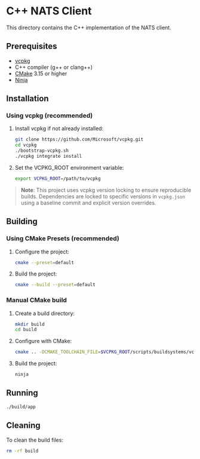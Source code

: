# C++ NATS Client

This directory contains the C++ implementation of the NATS client.

## Prerequisites

- [vcpkg](https://github.com/Microsoft/vcpkg)
- C++ compiler (g++ or clang++)
- [CMake](https://cmake.org/) 3.15 or higher
- [Ninja](https://ninja-build.org/)

## Installation

### Using vcpkg (recommended)

1. Install vcpkg if not already installed:
   ```bash
   git clone https://github.com/Microsoft/vcpkg.git
   cd vcpkg
   ./bootstrap-vcpkg.sh
   ./vcpkg integrate install
   ```

2. Set the VCPKG_ROOT environment variable:
   ```bash
   export VCPKG_ROOT=/path/to/vcpkg
   ```

> **Note**: This project uses vcpkg version locking to ensure reproducible builds. 
> Dependencies are locked to specific versions in `vcpkg.json` using a baseline commit 
> and explicit version overrides.

## Building

### Using CMake Presets (recommended)

1. Configure the project:
   ```bash
   cmake --preset=default
   ```

2. Build the project:
   ```bash
   cmake --build --preset=default
   ```

### Manual CMake build

1. Create a build directory:
   ```bash
   mkdir build
   cd build
   ```

2. Configure with CMake:
   ```bash
   cmake .. -DCMAKE_TOOLCHAIN_FILE=$VCPKG_ROOT/scripts/buildsystems/vcpkg.cmake -G Ninja
   ```

3. Build the project:
   ```bash
   ninja
   ```

## Running

```bash
./build/app
```

## Cleaning

To clean the build files:
```bash
rm -rf build
```
